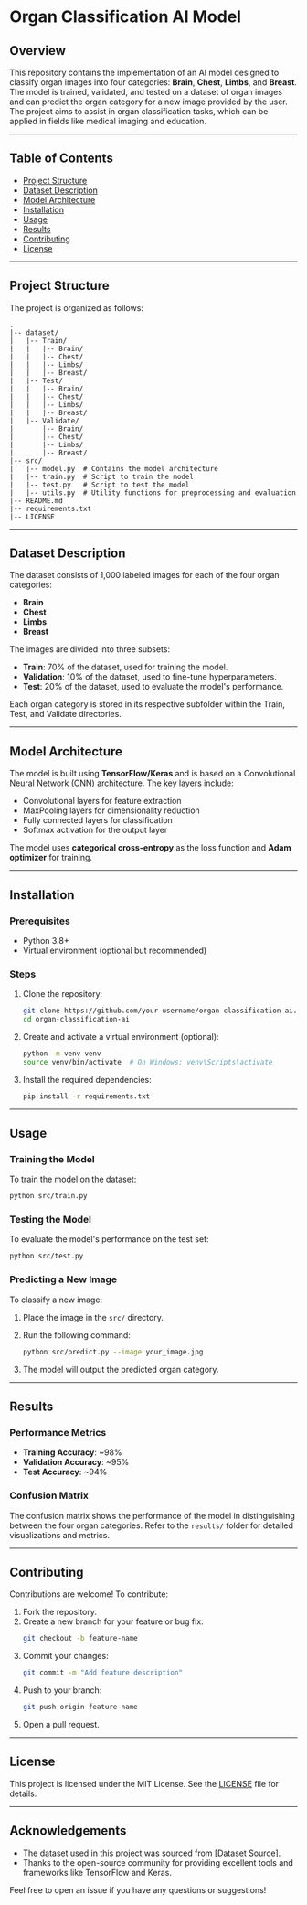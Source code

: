 
# Organ Classification AI Model

## Overview
This repository contains the implementation of an AI model designed to classify organ images into four categories: **Brain**, **Chest**, **Limbs**, and **Breast**. The model is trained, validated, and tested on a dataset of organ images and can predict the organ category for a new image provided by the user. The project aims to assist in organ classification tasks, which can be applied in fields like medical imaging and education.

---

## Table of Contents
- [Project Structure](#project-structure)
- [Dataset Description](#dataset-description)
- [Model Architecture](#model-architecture)
- [Installation](#installation)
- [Usage](#usage)
- [Results](#results)
- [Contributing](#contributing)
- [License](#license)

---

## Project Structure
The project is organized as follows:

```
.
|-- dataset/
|   |-- Train/
|   |   |-- Brain/
|   |   |-- Chest/
|   |   |-- Limbs/
|   |   |-- Breast/
|   |-- Test/
|   |   |-- Brain/
|   |   |-- Chest/
|   |   |-- Limbs/
|   |   |-- Breast/
|   |-- Validate/
|       |-- Brain/
|       |-- Chest/
|       |-- Limbs/
|       |-- Breast/
|-- src/
|   |-- model.py  # Contains the model architecture
|   |-- train.py  # Script to train the model
|   |-- test.py   # Script to test the model
|   |-- utils.py  # Utility functions for preprocessing and evaluation
|-- README.md
|-- requirements.txt
|-- LICENSE
```

---

## Dataset Description
The dataset consists of 1,000 labeled images for each of the four organ categories:
- **Brain**
- **Chest**
- **Limbs**
- **Breast**

The images are divided into three subsets:
- **Train**: 70% of the dataset, used for training the model.
- **Validation**: 10% of the dataset, used to fine-tune hyperparameters.
- **Test**: 20% of the dataset, used to evaluate the model's performance.

Each organ category is stored in its respective subfolder within the Train, Test, and Validate directories.

---

## Model Architecture
The model is built using **TensorFlow/Keras** and is based on a Convolutional Neural Network (CNN) architecture. The key layers include:
- Convolutional layers for feature extraction
- MaxPooling layers for dimensionality reduction
- Fully connected layers for classification
- Softmax activation for the output layer

The model uses **categorical cross-entropy** as the loss function and **Adam optimizer** for training.

---

## Installation
### Prerequisites
- Python 3.8+
- Virtual environment (optional but recommended)

### Steps
1. Clone the repository:
   ```bash
   git clone https://github.com/your-username/organ-classification-ai.git
   cd organ-classification-ai
   ```
2. Create and activate a virtual environment (optional):
   ```bash
   python -m venv venv
   source venv/bin/activate  # On Windows: venv\Scripts\activate
   ```
3. Install the required dependencies:
   ```bash
   pip install -r requirements.txt
   ```

---

## Usage
### Training the Model
To train the model on the dataset:
```bash
python src/train.py
```

### Testing the Model
To evaluate the model's performance on the test set:
```bash
python src/test.py
```

### Predicting a New Image
To classify a new image:
1. Place the image in the `src/` directory.

2. Run the following command:
   ```bash
   python src/predict.py --image your_image.jpg
   ```
3. The model will output the predicted organ category.

---

## Results
### Performance Metrics
- **Training Accuracy**: ~98%
- **Validation Accuracy**: ~95%
- **Test Accuracy**: ~94%

### Confusion Matrix
The confusion matrix shows the performance of the model in distinguishing between the four organ categories. Refer to the `results/` folder for detailed visualizations and metrics.

---

## Contributing
Contributions are welcome! To contribute:
1. Fork the repository.
2. Create a new branch for your feature or bug fix:
   ```bash
   git checkout -b feature-name
   ```
3. Commit your changes:
   ```bash
   git commit -m "Add feature description"
   ```
4. Push to your branch:
   ```bash
   git push origin feature-name
   ```
5. Open a pull request.

---

## License
This project is licensed under the MIT License. See the [LICENSE](LICENSE) file for details.

---

## Acknowledgements
- The dataset used in this project was sourced from [Dataset Source].
- Thanks to the open-source community for providing excellent tools and frameworks like TensorFlow and Keras.

Feel free to open an issue if you have any questions or suggestions!
